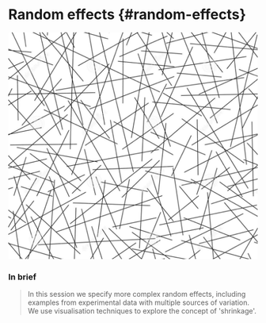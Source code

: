 # Random effects {#random-effects}

![](images/randomeffectlines.png)



### In brief

> In this session we specify more complex random effects, including examples from
> experimental data with multiple sources of variation. We use visualisation techniques
> to explore the concept of 'shrinkage'.
